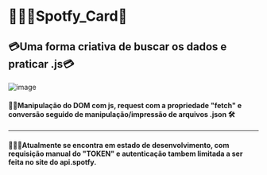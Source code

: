 # 🧙🏻‍♂️Spotfy_Card🌟
## 💳Uma forma criativa de buscar os dados e praticar .js💳
![image](https://user-images.githubusercontent.com/77738183/181671406-93aaad46-df72-462c-af52-8698e1777725.png)
#### 👨‍🔧Manipulação do DOM com js, request com a propriedade "fetch" e conversão seguido de manipulação/impressão de arquivos .json 🛠
___
#### 👨🏻‍💻Atualmente se encontra em estado de desenvolvimento, com requisição manual do "TOKEN" e autenticação tambem limitada a ser feita no site do api.spotfy.

